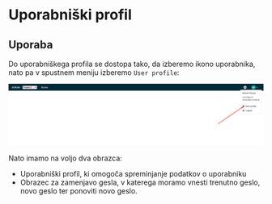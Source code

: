 # Uporabniški profil

## Uporaba

Do uporabniškega profila se dostopa tako, da izberemo ikono uporabnika, nato pa v spustnem meniju izberemo `User profile`:

![](../media/user_profile_1.png)

Nato imamo na voljo dva obrazca:
* Uporabniški profil, ki omogoča spreminjanje podatkov o uporabniku
* Obrazec za zamenjavo gesla, v katerega moramo vnesti trenutno geslo, novo geslo ter ponoviti novo geslo.